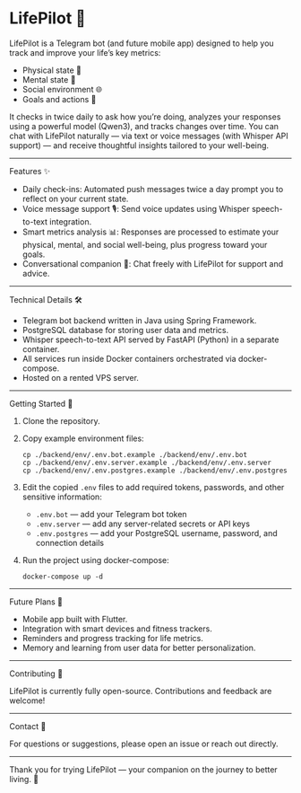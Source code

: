 # LifePilot 🚀

LifePilot is a Telegram bot (and future mobile app) designed to help you track and improve your life’s key metrics:

- Physical state 💪  
- Mental state 🧠  
- Social environment 🌐  
- Goals and actions 🎯  

It checks in twice daily to ask how you’re doing, analyzes your responses using a powerful model (Qwen3), and tracks changes over time. You can chat with LifePilot naturally — via text or voice messages (with Whisper API support) — and receive thoughtful insights tailored to your well-being.

---

Features ✨

- Daily check-ins: Automated push messages twice a day prompt you to reflect on your current state.  
- Voice message support 🎙️: Send voice updates using Whisper speech-to-text integration.  
- Smart metrics analysis 📊: Responses are processed to estimate your physical, mental, and social well-being, plus progress toward your goals.  
- Conversational companion 💬: Chat freely with LifePilot for support and advice.

---

Technical Details 🛠️

- Telegram bot backend written in Java using Spring Framework.  
- PostgreSQL database for storing user data and metrics.  
- Whisper speech-to-text API served by FastAPI (Python) in a separate container.  
- All services run inside Docker containers orchestrated via docker-compose.  
- Hosted on a rented VPS server.

---

Getting Started 🚀

1. Clone the repository.  
2. Copy example environment files:

    ```
    cp ./backend/env/.env.bot.example ./backend/env/.env.bot  
    cp ./backend/env/.env.server.example ./backend/env/.env.server  
    cp ./backend/env/.env.postgres.example ./backend/env/.env.postgres
    ```

3. Edit the copied `.env` files to add required tokens, passwords, and other sensitive information:  

    - `.env.bot` — add your Telegram bot token  
    - `.env.server` — add any server-related secrets or API keys  
    - `.env.postgres` — add your PostgreSQL username, password, and connection details  

4. Run the project using docker-compose:

    ```
    docker-compose up -d
    ```

---

Future Plans 🔮

- Mobile app built with Flutter.  
- Integration with smart devices and fitness trackers.  
- Reminders and progress tracking for life metrics.  
- Memory and learning from user data for better personalization.

---

Contributing 🤝

LifePilot is currently fully open-source. Contributions and feedback are welcome!

---

Contact 📩

For questions or suggestions, please open an issue or reach out directly.

---

Thank you for trying LifePilot — your companion on the journey to better living. 🌟



